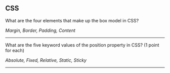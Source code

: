 ## CSS

What are the four elements that make up the box model in CSS?

*Margin, Border, Padding, Content*

---

What are the five keyword values of the position property in CSS? (1 point for each)

*Absolute, Fixed, Relative, Static, Sticky*

---
